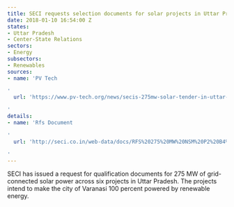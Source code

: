 ```yaml
---
title: SECI requests selection documents for solar projects in Uttar Pradesh
date: 2018-01-10 16:54:00 Z
states:
- Uttar Pradesh
- Center-State Relations
sectors:
- Energy
subsectors:
- Renewables
sources:
- name: 'PV Tech

'
  url: 'https://www.pv-tech.org/news/secis-275mw-solar-tender-in-uttar-pradesh-to-power-varanasis-100-renewables

'
details:
- name: 'Rfs Document

'
  url: 'http://seci.co.in/web-data/docs/RFS%20275%20MW%20NSM%20P2%20B4%20T13_final%20upload.pdf

'
---
```


SECI has issued a request for qualification documents for 275 MW of grid-connected solar power across six projects in Uttar Pradesh. The projects intend to make the city of Varanasi 100 percent powered by renewable energy. 
